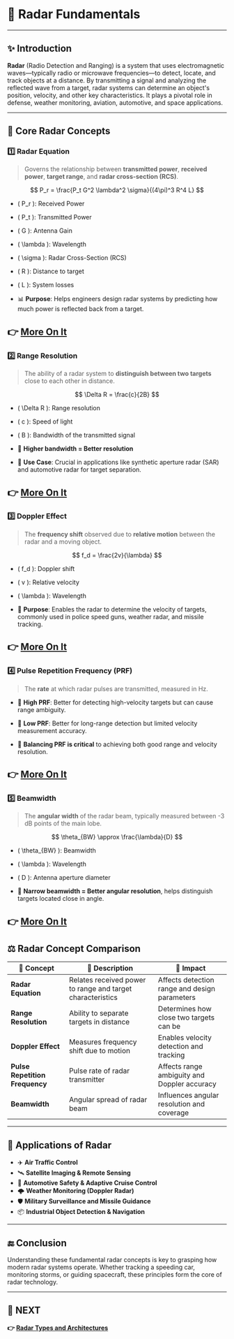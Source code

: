 # 🎯 Radar Fundamentals

---

## ✨ Introduction

**Radar** (Radio Detection and Ranging) is a system that uses electromagnetic waves—typically radio or microwave frequencies—to detect, locate, and track objects at a distance. By transmitting a signal and analyzing the reflected wave from a target, radar systems can determine an object's position, velocity, and other key characteristics. It plays a pivotal role in defense, weather monitoring, aviation, automotive, and space applications.

---

## 📌 Core Radar Concepts

### 1️⃣ **Radar Equation**

> Governs the relationship between **transmitted power**, **received power**, **target range**, and **radar cross-section (RCS)**.

$$
P_r = \frac{P_t G^2 \lambda^2 \sigma}{(4\pi)^3 R^4 L}
$$

- \( P_r \): Received Power  
- \( P_t \): Transmitted Power  
- \( G \): Antenna Gain  
- \( \lambda \): Wavelength  
- \( \sigma \): Radar Cross-Section (RCS)  
- \( R \): Distance to target  
- \( L \): System losses

- 📊 **Purpose**: Helps engineers design radar systems by predicting how much power is reflected back from a target.

**👉 [More On It](https://www.mathworks.com/help/radar/ug/radar-equation.html)**
---

### 2️⃣ **Range Resolution**

> The ability of a radar system to **distinguish between two targets** close to each other in distance.

$$
\Delta R = \frac{c}{2B}
$$

- \( \Delta R \): Range resolution  
- \( c \): Speed of light  
- \( B \): Bandwidth of the transmitted signal

- 📌 **Higher bandwidth = Better resolution**

- 🧠 **Use Case**: Crucial in applications like synthetic aperture radar (SAR) and automotive radar for target separation.

**👉 [More On It](https://www.renesas.com/en/blogs/radar-resolution-how-accurate-can-radar-be?srsltid=AfmBOop48wtusSNvXvBd13e4GT73rRIvqTaUFWEquAOp9qQoJEgh1Wjv)**
---

### 3️⃣ **Doppler Effect**

> The **frequency shift** observed due to **relative motion** between the radar and a moving object.

$$
f_d = \frac{2v}{\lambda}
$$

- \( f_d \): Doppler shift  
- \( v \): Relative velocity  
- \( \lambda \): Wavelength

- 🚗 **Purpose**: Enables the radar to determine the velocity of targets, commonly used in police speed guns, weather radar, and missile tracking.
  
**👉 [More On It](https://www.physicsclassroom.com/class/waves/lesson-3/The-doppler-effect)**
---

### 4️⃣ **Pulse Repetition Frequency (PRF)**

> The **rate** at which radar pulses are transmitted, measured in Hz.

- 🔁 **High PRF**: Better for detecting high-velocity targets but can cause range ambiguity.  
- 🎯 **Low PRF**: Better for long-range detection but limited velocity measurement accuracy.

- 📌 **Balancing PRF is critical** to achieving both good range and velocity resolution.

**👉 [More On It](https://www.everythingrf.com/community/what-is-pulse-repetition-frequency)**
---

### 5️⃣ **Beamwidth**

> The **angular width** of the radar beam, typically measured between -3 dB points of the main lobe.

$$
\theta_{BW} \approx \frac{\lambda}{D}
$$

- \( \theta_{BW} \): Beamwidth  
- \( \lambda \): Wavelength  
- \( D \): Antenna aperture diameter

- 🎯 **Narrow beamwidth = Better angular resolution**, helps distinguish targets located close in angle.

**👉 [More On It](https://www.everythingrf.com/community/what-is-antenna-beamwidth#:~:text=The%20beamwidth%20is%20commonly%20measured,the%20horizontal%20or%20vertical%20planes.)**
---

## ⚖️ Radar Concept Comparison

| 🧠 Concept               | 📖 Description                                                                 | 📌 Impact                                         |
|--------------------------|----------------------------------------------------------------------------------|--------------------------------------------------|
| **Radar Equation**        | Relates received power to range and target characteristics                     | Affects detection range and design parameters     |
| **Range Resolution**      | Ability to separate targets in distance                                         | Determines how close two targets can be          |
| **Doppler Effect**        | Measures frequency shift due to motion                                          | Enables velocity detection and tracking          |
| **Pulse Repetition Frequency** | Pulse rate of radar transmitter                                           | Affects range ambiguity and Doppler accuracy     |
| **Beamwidth**             | Angular spread of radar beam                                                    | Influences angular resolution and coverage       |

---

## 🧠 Applications of Radar

- ✈️ **Air Traffic Control**
- 🛰️ **Satellite Imaging & Remote Sensing**
- 🚗 **Automotive Safety & Adaptive Cruise Control**
- 🌩️ **Weather Monitoring (Doppler Radar)**
- 🛡️ **Military Surveillance and Missile Guidance**
- 📦 **Industrial Object Detection & Navigation**

---

## 🔚 Conclusion

Understanding these fundamental radar concepts is key to grasping how modern radar systems operate. Whether tracking a speeding car, monitoring storms, or guiding spacecraft, these principles form the core of radar technology.

---

## 🔹 NEXT  
**👉 [Radar Types and Architectures](../Radar_Types)**
